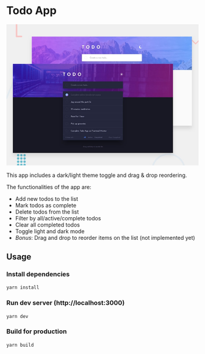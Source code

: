 # Todo App

![Design preview for Todo App  project](./public/preview.jpg)

This app includes a dark/light theme toggle and drag & drop reordering.

The functionalities of the app are:

- Add new todos to the list
- Mark todos as complete
- Delete todos from the list
- Filter by all/active/complete todos
- Clear all completed todos
- Toggle light and dark mode
- *Bonus*: Drag and drop to reorder items on the list (not implemented yet)

## Usage

### Install dependencies

```
yarn install
```

### Run dev server (http://localhost:3000)

```
yarn dev
```

### Build for production

```
yarn build
```
